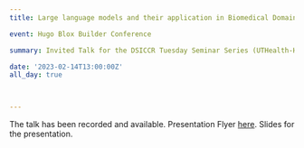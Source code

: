 ```yaml
---
title: Large language models and their application in Biomedical Domain

event: Hugo Blox Builder Conference

summary: Invited Talk for the DSICCR Tuesday Seminar Series (UTHealth-Houston)

date: '2023-02-14T13:00:00Z'
all_day: true



---
```

The talk has been recorded and available. 
Presentation Flyer [here].
Slides for the presentation.

[here]: https://sbmi.uth.edu/dsiccr/assets/tuesdayseminar-flyer-feb14-2023-das.pdf  
<!-- ![png](output_1_0.png) -->

<!-- 

```python
from IPython.core.display import Image
Image('https://www.python.org/static/community_logos/python-logo-master-v3-TM-flattened.png')
```

    
![png](output_1_0.png)
    

```python
print("Welcome to Academic!")
```

    Welcome to Academic!

## Organize your notebooks

Place the notebooks that you would like to publish in a `notebooks` folder at the root of your website.

## Import the notebooks into your site

```bash
pipx install academic
academic import 'notebooks/**.ipynb' content/post/ --verbose
```

The notebooks will be published to the folder you specify above. In this case, they will be published to your `content/post/` folder.  -->
